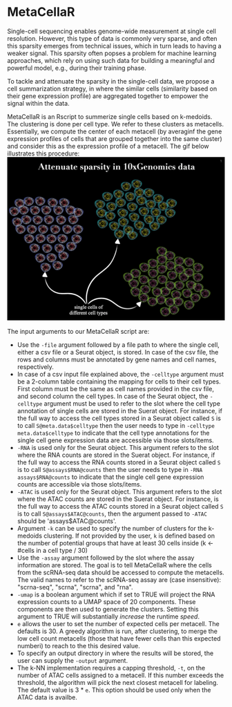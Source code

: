# MetaCellaR
Single-cell sequencing enables genome-wide measurement at single cell resolution. However, this type of data is commonly very sparse, and often this sparsity emerges from technical issues, which in turn leads to having a weaker signal.
This sparsity often popses a problem for machine learning approaches, which rely on using such data for building a meaningful and powerful model, e.g., during their training phase.

To tackle and attenuate the sparsity in the single-cell data, we propose a cell summarization strategy, in where the similar cells (similarity based on their gene expression profile) are aggregated together to empower the signal within the data.

MetaCellaR is an Rscript to summerize single cells based on k-medoids. The clustering is done per cell type. We refer to these clusters as metacells.
Essentially, we compute the center of each metacell (by averaginf the gene expression profiles of cells that are grouped together into the same cluster) and consider this as the expression profile of a metacell. The gif below illustrates this procedure:
![ Alt text](metacellar_gif.gif) [](metacellar_gif.gif)

The input arguments to our MetaCellaR script are:
- Use the `-file` argument followed by a file path to where the single cell, either a csv file or a Seurat object, is stored. In case of the csv file, the rows and columns must be annotated by gene names and cell names, respectively.
- In case of a csv input file explained above, the `-celltype` argument must be a 2-column table containing the mapping for cells to their cell types. First column must be the same as cell names provided in the csv file, and second column the cell types. In case of the Seurat object, the `-celltype` argument must be used to refer to the slot where the cell type annotation of single cells are stored in the Suerat object. For instance, if the full way to access the cell types stored in a Seurat object called `S` is to call `S@meta.data$celltype` then the user needs to type in `-celltype meta.data$celltype` to indicate that the cell type annotations for the single cell gene expression data are accessible via those slots/items.
- `-RNA` is used only for the Seurat object. This argument refers to the slot where the RNA counts are stored in the Suerat object. For instance, if the full way to access the RNA counts stored in a Seurat object called `S` is to call `S@assays$RNA@counts` then the user needs to type in `-RNA assays$RNA@counts` to indicate that the single cell gene expression counts are accessible via those slots/items.
- `-ATAC` is used only for the Seurat object. This argument refers to the slot where the ATAC counts are stored in the Suerat object. For instance, is the full way to access the ATAC counts stored in a Seurat object called `S` is to call `S@assays$ATAC@counts`, then the argument passed to `-ATAC` should be 'assays$ATAC@counts'.
- Argument `-k` can be used to specify the number of clusters for the k-medoids clustering. If not provided by the user, `k` is defined based on the number of potential groups that have at least 30 cells inside (k <- #cells in a cell type / 30)
- Use the `-assay` argument followed by the slot where the assay information are stored. The goal is to tell MetaCellaR where the cells from the scRNA-seq data should be accessed to compute the metacells. The valid names to refer to the scRNA-seq assay are (case insensitive): "scrna-seq", "scrna", "scrna", and "rna".
- `-umap` is a boolean argument which if set to TRUE will project the RNA expression counts to a UMAP space of 20 components. These components are then used to generate the clusters. Setting this argument to TRUE will substantially *increase* the runtime *speed*.
- `e` allows the user to set the number of expected cells per metacell. The defaults is 30. A greedy algorithm is run, after clustering, to merge the low cell count metacells (those that have fewer cells than this expected numberi) to reach to the this desired value.
- To specify an output directory in where the results will be stored, the user can supply the `-output` argument.
- The k-NN implementation requires a capping threshold, `-t`, on the number of ATAC cells assigned to a metacell. If this number exceeds the threshold, the algorithm will pick the next closest metacell for labeling. The default value is 3 * `e`. This option should be used only when the ATAC data is availbe.
